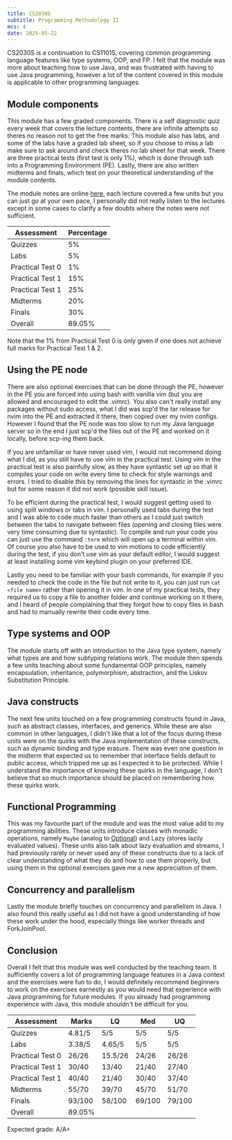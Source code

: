 ```yaml
---
title: CS2030S
subtitle: Programming Methodology II
mcs: 4
date: 2025-05-22
---
```

CS2030S is a continuation to CS1101S, covering common programming language features like
type systems, OOP, and FP. I felt that the module was more about teaching how to use Java,
and was frustrated with having to use Java programming, however a lot of the content covered in this
module is applicable to other programming languages.

## Module components

This module has a few graded components. There is a self diagnostic quiz every week that covers the lecture contents,
there are infinite attempts so theres no reason not to get the free marks.
This module also has labs, and some of the labs have a graded lab sheet,
so if you choose to miss a lab make sure to ask around and check theres no lab sheet for that week.
There are three practical tests (first test is only 1%), which is done through ssh into a Programming Environment (PE).
Lastly, there are also written midterms and finals, which test on your theoretical understanding
of the module contents.

The module notes are online [here](https://nus-cs2030s.github.io/2425-s2/),
each lecture covered a few units but you can just go at your
own pace, I personally did not really listen to the lectures
except in some cases to clarify a few doubts where the notes were not sufficient.

| Assessment     | Percentage |
|----------------|-----------|
| Quizzes   | 5%   |
| Labs   | 5%   |
| Practical Test 0   | 1% |
| Practical Test 1   | 15% |
| Practical Test 1   | 25% |
| Midterms       | 20%     |
| Finals         | 30%    |
| Overall | 89.05% |

Note that the 1% from Practical Test 0 is only given if one does not achieve full marks for Practical Test 1 & 2.

## Using the PE node

There are also optional exercises that can be done through the PE,
however in the PE you are forced into using bash with vanilla vim
(but you are allowed and encouraged to edit the .vimrc).
You also can't really install any packages without sudo access,
what I did was scp'd the tar release for nvim into the PE and
extracted it there, then copied over my nvim configs. However I found
that the PE node was too slow to run my Java language server so in the
end I just scp'd the files out of the PE and worked on it locally,
before scp-ing them back.

If you are unfamiliar or have never used vim, I would not recommend
doing what I did, as you still have to use vim in the practical test.
Using vim in the practical test is also painfully slow, as they have
syntastic set up so that it compiles your code on write every time to
check for style warnings and errors. I tried to disable this by removing
the lines for syntastic in the .vimrc but for some reason it did not work (possible skill issue).

To be efficient during the practical test, I would suggest getting used to
using split windows or tabs in vim. I personally used tabs during the test
and I was able to code much faster than others as I could just switch
between the tabs to navigate between files (opening and closing files were very time consuming due to syntastic).
To compile and run your code you can just use the command `:term` which will open up a terminal within vim.
Of course you also have to be used to vim motions to code efficiently during the test,
if you don't use vim as your default editor, I would suggest at least installing some vim keybind plugin
on your preferred IDE.

Lastly you need to be familiar with your bash commands,
for example if you needed to check the code in the file but not write to it,
you can just run `cat <file name>` rather than opening it in vim.
In one of my practical tests, they required us to copy a
file to another folder and continue working on it there,
and I heard of people complaining that they forgot how to copy files
in bash and had to manually rewrite their code every time.

## Type systems and OOP

The module starts off with an introduction to the Java type system, namely
what types are and how subtyping relations work. The module then spends
a few units teaching about some fundamental OOP principles, namely encapsulation,
inheritance, polymorphism, abstraction, and the Liskov Substitution Principle.

## Java constructs

The next few units touched on a few programming constructs found in Java,
such as abstract classes, interfaces, and generics. While these are also common
in other languages, I didn't like that a lot of the focus during these units were on the quirks with the
Java implementation of these constructs, such as dynamic binding and type erasure.
There was even one question in the midterm that expected us to remember that
interface fields default to public access, which tripped me up as I expected it to be protected.
While I understand the importance of knowing these quirks in the language,
I don't believe that so much importance should be placed on remembering how these quirks work.

## Functional Programming

This was my favourite part of the module and was the most
value add to my programming abilities. These units introduce
classes with monadic operations, namely `Maybe` (analog to [Optional](https://docs.oracle.com/javase/8/docs/api/java/util/Optional.html))
and Lazy (stores lazily evaluated values).
These units also talk about lazy evaluation and streams, I had previously rarely or never
used any of these constructs due to a lack of clear understanding of what they do and how
to use them properly, but using them in the optional exercises gave me a new
appreciation of them.

## Concurrency and parallelism

Lastly the module briefly touches on concurrency and parallelism in Java.
I also found this really useful as I did not have a good understanding of how
these work under the hood, especially things like worker threads and ForkJoinPool.

## Conclusion

Overall I felt that this module was well conducted by the teaching team.
It sufficiently covers a lot of programming language features in a Java
context and the exercises were fun to do, I would definitely recommend
beginners to work on the exercises earnestly as you would need that
experience with Java programming for future modules. If you already had
programming experience with Java, this module shouldn't be difficult for you.

| Assessment     | Marks     | LQ | Med | UQ |
|----------------|-----------|-|-|-|
| Quizzes   | 4.81/5   | 5/5 | 5/5 | 5/5 |
| Labs   | 3.38/5   | 4.65/5 | 5/5 | 5/5 |
| Practical Test 0   | 26/26   | 15.5/26 | 24/26 | 26/26 |
| Practical Test 1   | 30/40   | 13/40 | 21/40 | 27/40 |
| Practical Test 1   | 40/40   | 21/40 | 30/40 | 37/40 |
| Midterms       | 55/70     | 39/70 | 45/70 | 51/70 |
| Finals         | 93/100    | 58/100 | 69/100 | 79/100 |
| Overall | 89.05% |

Expected grade: A/A+
